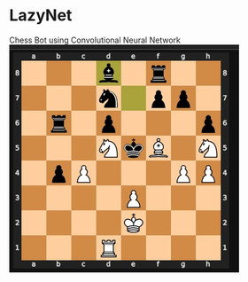 # LazyNet
Chess Bot using Convolutional Neural Network
![image](https://github.com/rahulrao9/LazyNet/blob/main/board.png)
